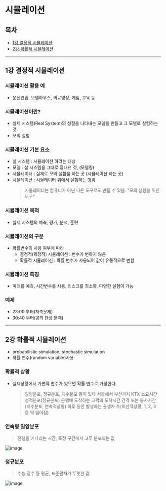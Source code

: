# 시뮬레이션

## 목차
- [1강 결정적 시뮬레이션](#1강-결정적-시뮬레이션)
- [2강 확률적 시뮬레이션](#2강-확률적-시뮬레이션)

<hr/>

## 1강 결정적 시뮬레이션
### 시뮬레이션 활용 예
  - 운전연습, 모델하우스, 의료영상, 게임, 교육 등
### 시뮬레이션이란?
  - 실제 시스템(Real System)의 성질을 나타내는 모델을 만들고 그 모델로 실험하는 것.
  - 모의 실험
### 시뮬레이션 기본 요소
  - 실 시스템 : 시뮬레이션 하려는 대상 
  - 모델 : 실 시스템을 그대로 흉내낸 것, (모델링)
  - 시뮬레이터 : 실제로 모의 실험을 하는 곳 (시뮬레이션 하는 곳)
  - 시뮬레이션 : 시뮬레이터 위에서 실험하는 행위
    > 시뮬레이터는 컴퓨터가 아닌 다른 도구로도 만들 수 있음. "모의 실험을 위한 도구"
### 시뮬레이션 목적
  - 실제 시스템의 예측, 평가, 분석, 훈련
### 시뮬레이션의 구분
  - 확률변수의 사용 여부에 따라
    - 결정적(확정적) 시뮬레이션 : 변수가 변하지 않음
    - 확률적 시뮬레이션 : 확률 변수가 사용되어 값이 유동적으로 변함
### 시뮬레이션 특징
  - 미래를 예측, 시간변수를 사용, 리스크를 최소화, 다양한 실험이 가능
### 예제
- 23:00 부터(저축문제)
- 30:40 부터(공의 탄성 문제)

<hr/>

## 2강 확률적 시뮬레이션
- probabilistic simulation, stochastic simulation
- 확률 변수(random variable)사용
### 확률적 상황
- 실제상황에서 가변적 변수가 있으면 확률 변수로 가정한다.
  > 일양분포, 정규분포, 지수분포 등이 있다
  > 서울에서 부산까지 KTX 소요시간
  > 성적분포(정규분포)
  > 은행에 도착하는 고객의 도착시간 간격 또는 봉사시간(지수분포, 연속적상황)
  > 하루 동안 발생하는 출생자 수(이산적상황, 1, 2, 3 등 딱 떨어짐)
### 연속형 일양분포
  > 전철을 기다리는 시간, 특정 구간에서 고루 분포되는 값

![image](https://user-images.githubusercontent.com/22282950/188367299-0b51792c-c81c-476b-b5b7-e40ddf7f9874.png)

### 정규분포
  > 수능 점수 등 평균, 표준편차가 뚜렷한 값

![image](https://user-images.githubusercontent.com/22282950/188367061-c874e125-e25d-40ae-913b-fcb13c3e1624.png)

